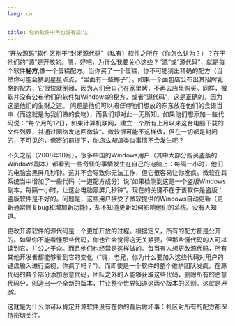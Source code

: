 ```yaml
---
lang: cn


title: 你的软件中再也没有后门。
---
```


“开放源码”软件区别于“封闭源代码”（私有）软件之所在（你怎么认为？）？在于他们的“源”是开放的。嗯，好吧，为什么我要关心这些？“源”或“源代码”，就是每个软件<b>秘方</b>,像一个蛋糕配方。当你买了一个蛋糕，你不可能猜出精确的配方（当然你可能会猜到星星点点，“里面有一些椰子”）。如果一个面包店公布出其招牌乳酪的配方，它很快就倒闭，因为人们会自己在家里烤，不再去店里购买。同样，微软并没有公布他们的软件如Windows的秘方，或者“源代码”，这是正确的，因为这是他们的生财之道。
问题是他们可以把<i>任何</i>他们想放的东东放在他们的食谱当中（而这就是为我们做的食物），而我们却对此一无所知。如果他们想添加一些代码说：“每个月的12日，如果计算机联网，建立一个所有上月以来这台电脑下载的文件列表，并通过网络发送回微软“。微软很可能不这样做，但在一切都是封闭的，不可见的，保密的前提下，你<i>怎么知道</i>类似事情不会发生呢？

不久之前（2008年10月），很多中国的Windows用户（其中大部分购买盗版的Windows副本）都看到一些奇怪的事情发生在自己的电脑上：每隔一小时，他们的电脑会黑屏几秒钟。这并不会导致你无法工作，但它很容易让你发疯。微软在其系统当中增加了一些代码（一道配方成分）说“如果检测到这是一个盗版Windows副本，每隔一小时，让这台电脑黑屏几秒钟”。现在的关键不在于该软件是盗版：盗版软件是不好的。问题是，这些用户接受了微软提供的Windows自动更新（更新通常修复bug和增加新功能），却不知道更新如何影响他们的系统。没有人知道。

更改开源软件的源代码是一个更加开放的过程。根据定义，所有的配方都是公开的。如果你不能看懂那些代码，你也许会觉得这无关紧要，但那些懂代码的人可以读到它，并公之于众。而且他们也经常是这样做的。每当有人想更改源代码，所有其他开发者都能够看到它的变化（“嗨，老兄，你为什么要加入这些代码对用户的键盘输入进行监视，你疯了吗？”）。而即使是一个软件的整个维护团队发疯，在源代码的各个部分添加恶意代码，团队之外的人能够获取这些代码，删除所有的恶意代码分，创造出一个全新的版本，并让整个世界知道这两个版本的区别。这就是<i>开放</i>。

这就是为什么你可以肯定开源软件没有在你的背后做坏事：社区对所有的配方都保持密切关注。




